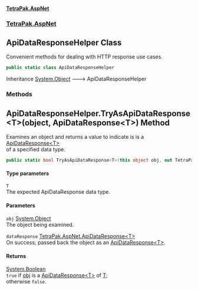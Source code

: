 #### [TetraPak.AspNet](index.md 'index')
### [TetraPak.AspNet](TetraPak_AspNet.md 'TetraPak.AspNet')
## ApiDataResponseHelper Class
Convenient methods for dealing with HTTP response use cases.   
```csharp
public static class ApiDataResponseHelper
```

Inheritance [System.Object](https://docs.microsoft.com/en-us/dotnet/api/System.Object 'System.Object') &#129106; ApiDataResponseHelper  
### Methods
<a name='TetraPak_AspNet_ApiDataResponseHelper_TryAsApiDataResponse_T_(object_TetraPak_AspNet_ApiDataResponse_T_)'></a>
## ApiDataResponseHelper.TryAsApiDataResponse&lt;T&gt;(object, ApiDataResponse&lt;T&gt;) Method
Examines an object and returns a value to indicate is is a [ApiDataResponse&lt;T&gt;](TetraPak_AspNet_ApiDataResponse_T_.md 'TetraPak.AspNet.ApiDataResponse&lt;T&gt;')  
of a specified data type.  
```csharp
public static bool TryAsApiDataResponse<T>(this object obj, out TetraPak.AspNet.ApiDataResponse<T> dataResponse);
```
#### Type parameters
<a name='TetraPak_AspNet_ApiDataResponseHelper_TryAsApiDataResponse_T_(object_TetraPak_AspNet_ApiDataResponse_T_)_T'></a>
`T`  
The expected ApiDataResponse data type.  
  
#### Parameters
<a name='TetraPak_AspNet_ApiDataResponseHelper_TryAsApiDataResponse_T_(object_TetraPak_AspNet_ApiDataResponse_T_)_obj'></a>
`obj` [System.Object](https://docs.microsoft.com/en-us/dotnet/api/System.Object 'System.Object')  
The object being examined.  
  
<a name='TetraPak_AspNet_ApiDataResponseHelper_TryAsApiDataResponse_T_(object_TetraPak_AspNet_ApiDataResponse_T_)_dataResponse'></a>
`dataResponse` [TetraPak.AspNet.ApiDataResponse&lt;](TetraPak_AspNet_ApiDataResponse_T_.md 'TetraPak.AspNet.ApiDataResponse&lt;T&gt;')[T](TetraPak_AspNet_ApiDataResponseHelper.md#TetraPak_AspNet_ApiDataResponseHelper_TryAsApiDataResponse_T_(object_TetraPak_AspNet_ApiDataResponse_T_)_T 'TetraPak.AspNet.ApiDataResponseHelper.TryAsApiDataResponse&lt;T&gt;(object, TetraPak.AspNet.ApiDataResponse&lt;T&gt;).T')[&gt;](TetraPak_AspNet_ApiDataResponse_T_.md 'TetraPak.AspNet.ApiDataResponse&lt;T&gt;')  
On success; passed back the object as an [ApiDataResponse&lt;T&gt;](TetraPak_AspNet_ApiDataResponse_T_.md 'TetraPak.AspNet.ApiDataResponse&lt;T&gt;').  
  
#### Returns
[System.Boolean](https://docs.microsoft.com/en-us/dotnet/api/System.Boolean 'System.Boolean')  
`true` if [obj](TetraPak_AspNet_ApiDataResponseHelper.md#TetraPak_AspNet_ApiDataResponseHelper_TryAsApiDataResponse_T_(object_TetraPak_AspNet_ApiDataResponse_T_)_obj 'TetraPak.AspNet.ApiDataResponseHelper.TryAsApiDataResponse&lt;T&gt;(object, TetraPak.AspNet.ApiDataResponse&lt;T&gt;).obj') is a [ApiDataResponse&lt;T&gt;](TetraPak_AspNet_ApiDataResponse_T_.md 'TetraPak.AspNet.ApiDataResponse&lt;T&gt;') of [T](TetraPak_AspNet_ApiDataResponseHelper.md#TetraPak_AspNet_ApiDataResponseHelper_TryAsApiDataResponse_T_(object_TetraPak_AspNet_ApiDataResponse_T_)_T 'TetraPak.AspNet.ApiDataResponseHelper.TryAsApiDataResponse&lt;T&gt;(object, TetraPak.AspNet.ApiDataResponse&lt;T&gt;).T');  
              otherwise `false`.  
            
  
